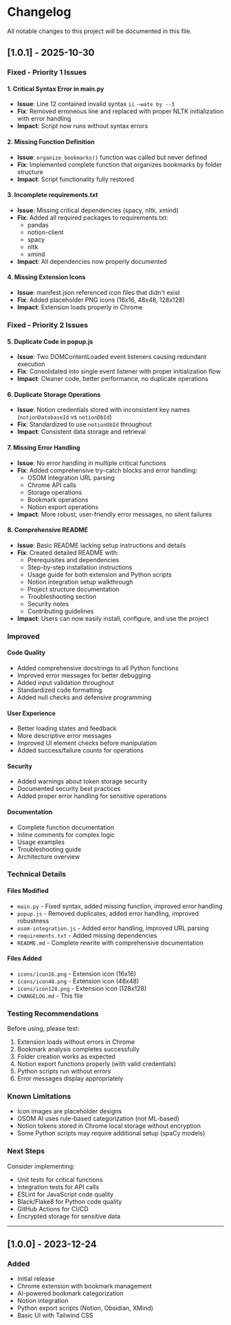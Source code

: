 # Changelog

All notable changes to this project will be documented in this file.

## [1.0.1] - 2025-10-30

### Fixed - Priority 1 Issues

#### 1. Critical Syntax Error in main.py
- **Issue**: Line 12 contained invalid syntax `ii ~wate by --3`
- **Fix**: Removed erroneous line and replaced with proper NLTK initialization with error handling
- **Impact**: Script now runs without syntax errors

#### 2. Missing Function Definition
- **Issue**: `organize_bookmarks()` function was called but never defined
- **Fix**: Implemented complete function that organizes bookmarks by folder structure
- **Impact**: Script functionality fully restored

#### 3. Incomplete requirements.txt
- **Issue**: Missing critical dependencies (spacy, nltk, xmind)
- **Fix**: Added all required packages to requirements.txt:
  - pandas
  - notion-client
  - spacy
  - nltk
  - xmind
- **Impact**: All dependencies now properly documented

#### 4. Missing Extension Icons
- **Issue**: manifest.json referenced icon files that didn't exist
- **Fix**: Added placeholder PNG icons (16x16, 48x48, 128x128)
- **Impact**: Extension loads properly in Chrome

### Fixed - Priority 2 Issues

#### 5. Duplicate Code in popup.js
- **Issue**: Two DOMContentLoaded event listeners causing redundant execution
- **Fix**: Consolidated into single event listener with proper initialization flow
- **Impact**: Cleaner code, better performance, no duplicate operations

#### 6. Duplicate Storage Operations
- **Issue**: Notion credentials stored with inconsistent key names (`notionDatabaseId` vs `notionDbId`)
- **Fix**: Standardized to use `notionDbId` throughout
- **Impact**: Consistent data storage and retrieval

#### 7. Missing Error Handling
- **Issue**: No error handling in multiple critical functions
- **Fix**: Added comprehensive try-catch blocks and error handling:
  - OSOM integration URL parsing
  - Chrome API calls
  - Storage operations
  - Bookmark operations
  - Notion export operations
- **Impact**: More robust, user-friendly error messages, no silent failures

#### 8. Comprehensive README
- **Issue**: Basic README lacking setup instructions and details
- **Fix**: Created detailed README with:
  - Prerequisites and dependencies
  - Step-by-step installation instructions
  - Usage guide for both extension and Python scripts
  - Notion integration setup walkthrough
  - Project structure documentation
  - Troubleshooting section
  - Security notes
  - Contributing guidelines
- **Impact**: Users can now easily install, configure, and use the project

### Improved

#### Code Quality
- Added comprehensive docstrings to all Python functions
- Improved error messages for better debugging
- Added input validation throughout
- Standardized code formatting
- Added null checks and defensive programming

#### User Experience
- Better loading states and feedback
- More descriptive error messages
- Improved UI element checks before manipulation
- Added success/failure counts for operations

#### Security
- Added warnings about token storage security
- Documented security best practices
- Added proper error handling for sensitive operations

#### Documentation
- Complete function documentation
- Inline comments for complex logic
- Usage examples
- Troubleshooting guide
- Architecture overview

### Technical Details

#### Files Modified
- `main.py` - Fixed syntax, added missing function, improved error handling
- `popup.js` - Removed duplicates, added error handling, improved robustness
- `osom-integration.js` - Added error handling, improved URL parsing
- `requirements.txt` - Added missing dependencies
- `README.md` - Complete rewrite with comprehensive documentation

#### Files Added
- `icons/icon16.png` - Extension icon (16x16)
- `icons/icon48.png` - Extension icon (48x48)
- `icons/icon128.png` - Extension icon (128x128)
- `CHANGELOG.md` - This file

### Testing Recommendations

Before using, please test:
1. Extension loads without errors in Chrome
2. Bookmark analysis completes successfully
3. Folder creation works as expected
4. Notion export functions properly (with valid credentials)
5. Python scripts run without errors
6. Error messages display appropriately

### Known Limitations

- Icon images are placeholder designs
- OSOM AI uses rule-based categorization (not ML-based)
- Notion tokens stored in Chrome local storage without encryption
- Some Python scripts may require additional setup (spaCy models)

### Next Steps

Consider implementing:
- Unit tests for critical functions
- Integration tests for API calls
- ESLint for JavaScript code quality
- Black/Flake8 for Python code quality
- GitHub Actions for CI/CD
- Encrypted storage for sensitive data

---

## [1.0.0] - 2023-12-24

### Added
- Initial release
- Chrome extension with bookmark management
- AI-powered bookmark categorization
- Notion integration
- Python export scripts (Notion, Obsidian, XMind)
- Basic UI with Tailwind CSS
